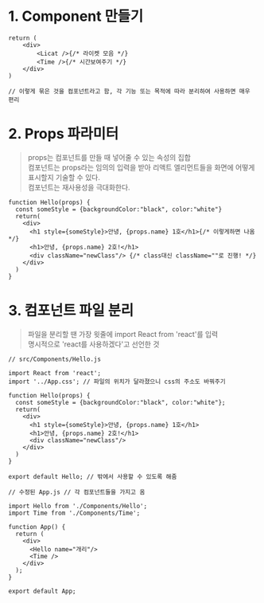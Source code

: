 # 1. Component 만들기

```
return (
	<div>
		<Licat />{/* 라이켓 모음 */}
		<Time />{/* 시간보여주기 */}
	</div>
)

// 이렇게 묶은 것을 컴포넌트라고 함, 각 기능 또는 목적에 따라 분리하여 사용하면 매우 편리
```

# 2. Props 파라미터

> props는 컴포넌트를 만들 때 넣어줄 수 있는 속성의 집합 <br>
> 컴포넌트는 props라는 임의의 입력을 받아 리액트 엘리먼트들을 화면에 어떻게 표시할지 기술할 수 있다. <br>
> 컴포넌트는 재사용성을 극대화한다.

```
function Hello(props) {
  const someStyle = {backgroundColor:"black", color:"white"}
  return(
    <div>
      <h1 style={someStyle}>안녕, {props.name} 1호</h1>{/* 이렇게하면 나옴 */}
      <h1>안녕, {props.name} 2호!</h1>
      <div className="newClass"/> {/* class대신 className=""로 진행! */}
    </div>
  )
}
```

# 3. 컴포넌트 파일 분리

> 파일을 분리할 땐 가장 윗줄에 import React from 'react'를 입력 <br>
>  명시적으로 'react를 사용하겠다'고 선언한 것

```
// src/Components/Hello.js

import React from 'react';
import '../App.css'; // 파일의 위치가 달라졌으니 css의 주소도 바꿔주기

function Hello(props) {
  const someStyle = {backgroundColor:"black", color:"white"};
  return(
    <div>
      <h1 style={someStyle}>안녕, {props.name} 1호</h1>
      <h1>안녕, {props.name} 2호!</h1>
      <div className="newClass"/>
    </div>
  )
}

export default Hello; // 밖에서 사용할 수 있도록 해줌
```
```
// 수정된 App.js // 각 컴포넌트들을 가지고 옴

import Hello from './Components/Hello';
import Time from './Components/Time';

function App() {
  return (
    <div>
      <Hello name="개리"/>
      <Time />
    </div>
  );
}

export default App;
```

